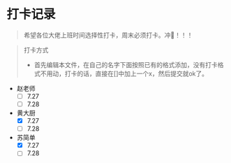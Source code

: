 # 打卡记录

> 希望各位大佬上班时间选择性打卡，周末必须打卡。冲🦆！！！

> 打卡方式
>
>   * 首先编辑本文件，在自己的名字下面按照已有的格式添加，没有打卡格式不用动，打卡的话，直接在[]中加上一个x，然后提交就ok了。


*  赵老师
    - [ ] 7.27
    - [ ] 7.28
* 黄大厨
  - [x] 7.27
  - [ ] 7.28
* 苏简单
  - [x] 7.27
  - [ ] 7.28
